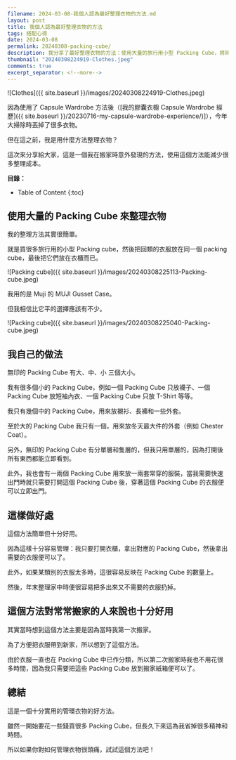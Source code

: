 ```yaml
---
filename: 2024-03-08-我個人認為最好整理衣物的方法.md
layout: post
title: 我個人認為最好整理衣物的方法
tags: 搭配心得
date: 2024-03-08
permalink: 20240308-packing-cube/
description: 我分享了最好整理衣物的方法：使用大量的旅行用小型 Packing Cube，將同類衣服放在同一個 Packing Cube，再放在衣櫃中。這樣做的好處是容易管理和反映出每類衣服的數量，方便年末整理時丟棄多餘的衣服。我自己使用不同大小的 Packing Cube 來存放各類衣物，並準備一兩個裝常穿服裝以便快速出門。這個方法對經常搬家的人也十分實用。雖然一開始要花錢購買 Packing Cube，但長遠來看為我省下很多精力和時間。
thumbnail: "20240308224919-Clothes.jpeg"
comments: true
excerpt_separator: <!--more-->
---
```



![Clothes]({{ site.baseurl }}/images/20240308224919-Clothes.jpeg)  


因為使用了 Capsule Wardrobe 方法後（[我的膠囊衣櫥 Capsule Wardrobe 經歷]({{ site.baseurl }}/20230716-my-capsule-wardrobe-experience/)]），今年大掃除時丟掉了很多衣物。

但在這之前，我是用什麼方法整理衣物？

這次來分享給大家，這是一個我在搬家時意外發現的方法，使用這個方法能減少很多整理成本。

<!--more-->

**目錄：**

* Table of Content
{:toc}

## 使用大量的 Packing Cube 來整理衣物

我的整理方法其實很簡單。

就是買很多旅行用的小型 Packing cube，然後把回類的衣服放在同一個 packing cube，最後把它們放在衣櫃而已。

![Packing cube]({{ site.baseurl }}/images/20240308225113-Packing-cube.jpeg)  

我用的是 Muji 的 MUJI Gusset Case。

但我相信比它平的選擇應該有不少。

![Packing cube]({{ site.baseurl }}/images/20240308225040-Packing-cube.jpeg)  

## 我自己的做法

無印的 Packing Cube 有大、中、小 三個大小。

我有很多個小的 Packing Cube，例如一個 Packing Cube 只放襪子、一個 Packing Cube 放短袖內衣、一個 Packing Cube 只放 T-Shirt 等等。

我只有幾個中的 Packing Cube，用來放襯衫、長褲和一些外套。

至於大的 Packing Cube 我只有一個，用來放冬天最大件的外套（例如 Chester Coat）。

另外，無印的 Packing Cube 有分單層和隻層的，但我只用單層的，因為打開後所有東西都能立即看到。

此外，我也會有一兩個 Packing Cube 用來放一兩套常穿的服裝，當我需要快速出門時就只需要打開這個 Packing Cube 後，穿著這個 Packing Cube 的衣服便可以立即出門。

## 這樣做好處

這個方法簡單但十分好用。

因為這樣十分容易管理：我只要打開衣櫃，拿出對應的 Packing Cube，然後拿出需要的衣服便可以了。

此外，如果某類別的衣服太多時，這很容易反映在 Packing Cube 的數量上。

然後，年末整理家中時便很容易把多出來又不需要的衣服扔掉。

## 這個方法對常常搬家的人來說也十分好用

其實當時想到這個方法主要是因為當時我第一次搬家。

為了方便把衣服帶到新家，所以想到了這個方法。

由於衣服一直也在 Packing Cube 中已作分類，所以第二次搬家時我也不用花很多時間，因為我只需要把這些 Packing Cube 放到搬家紙箱便可以了。

## 總結

這是一個十分實用的管環衣物的好方法。

雖然一開始要花一些錢買很多 Packing Cube，但長久下來這為我省掉很多精神和時間。

所以如果你對如何管理衣物很頭痛，試試這個方法吧！

<!-- Meta Summary -->
<!--
我分享了最好整理衣物的方法：使用大量的旅行用小型 Packing Cube，將同類衣服放在同一個 Packing Cube，再放在衣櫃中。這樣做的好處是容易管理和反映出每類衣服的數量，方便年末整理時丟棄多餘的衣服。我自己使用不同大小的 Packing Cube 來存放各類衣物，並準備一兩個裝常穿服裝以便快速出門。這個方法對經常搬家的人也十分實用。雖然一開始要花錢購買 Packing Cube，但長遠來看為我省下很多精力和時間。
-->


<!--
- [我個人認為最好整理衣物的方法]({{ site.baseurl }}/20240308-packing-cube/)
-->

